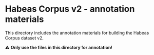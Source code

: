 # Habeas Corpus v2 - annotation materials

This directory includes the annotation materials for building the Habeas Corpus dataset v2.

:warning: **Only use the files in this directory for annotation!**

